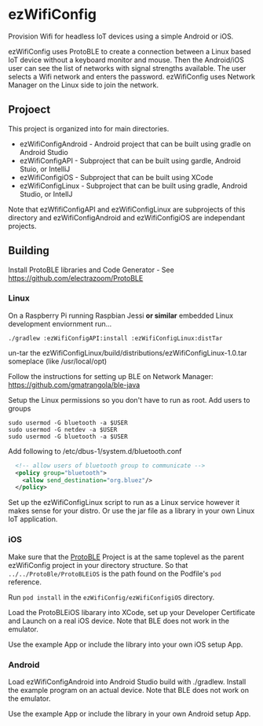 # ezWifiConfig

Provision Wifi for headless IoT devices using a simple Android or iOS.

ezWifiConfig uses ProtoBLE to create a connection between a Linux based IoT device without a keyboard monitor and mouse. Then the Android/iOS user can see the list of networks with signal strengths available. The user selects a Wifi network and enters the password. ezWifiConfig uses Network Manager on the Linux side to join the network.

## Projoect

This project is organized into for main directories. 

- ezWifiConfigAndroid - Android project that can be built using gradle on Android Studio
- ezWifiConfigAPI - Subproject that can be built using gardle, Android Stuio, or IntelliJ
- ezWifiConfigiOS - Subproject that can be built using XCode
- ezWifiConfigLinux - Subproject that can be built using gradle, Android Studio, or IntellJ

Note that ezWfifiConfigAPI and ezWifiConfigLinux are subprojects of this directory and ezWifiConfigAndroid and ezWifiConfigiOS are independant projects.

## Building

Install ProtoBLE libraries and Code Generator - See https://github.com/electrazoom/ProtoBLE

### Linux

On a Raspberry Pi running Raspbian Jessi **or similar** embedded Linux development enviornment run...

`./gradlew :ezWifiConfigAPI:install :ezWifiConfigLinux:distTar`

un-tar the ezWifiConfigLinux/build/distributions/ezWifiConfigLinux-1.0.tar someplace (like /usr/local/opt)

Follow the instructions for setting up BLE on Network Manager: https://github.com/gmatrangola/ble-java

Setup the Linux permissions so you don't have to run as root. Add users to groups

```
sudo usermod -G bluetooth -a $USER
sudo usermod -G netdev -a $USER
sudo usermod -G bluetooth -a $USER
```

Add following to /etc/dbus-1/system.d/bluetooth.conf

```xml
  <!-- allow users of bluetooth group to communicate -->
  <policy group="bluetooth">
    <allow send_destination="org.bluez"/>
  </policy>
```

Set up the ezWifiConfigLinux script to run as a Linux service however it makes sense for your distro. Or use the jar file as a library in your own Linux IoT application.

### iOS

Make sure that the [ProtoBLE](https://github.com/gmatrangola/ProtoBLE/tree/master/ProtoBLEiOS) Project is at the same toplevel as the parent ezWifiConfig project in your directory structure. So that `../../ProtoBle/ProtoBLEiOS` is the path found on the Podfile's `pod` reference.

Run `pod install` in the `ezWifiConfig/ezWifiConfigiOS` directory.

Load the ProtoBLEiOS libarary into XCode, set up your Developer Certificate and Launch on a real iOS device. Note that BLE does not work in the emulator.

Use the example App or include the library into your own iOS setup App.

### Android

Load ezWifiConfigAndroid into Android Studio build with ./gradlew. Install the example program on an actual device. Note that BLE does not work on the emulator.

Use the example App or include the library in your own Android setup App.